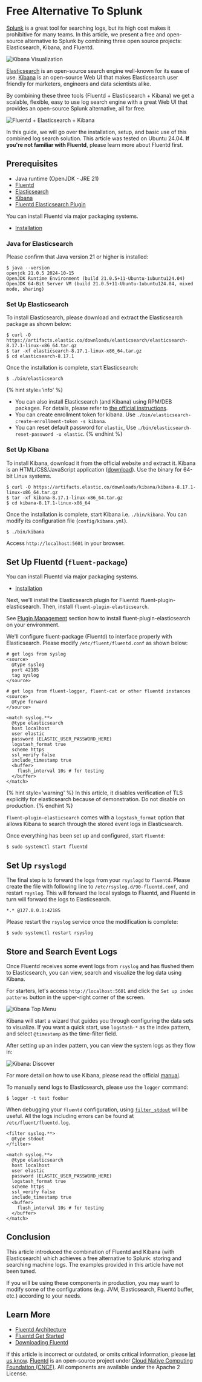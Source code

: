 # Free Alternative To Splunk

[Splunk](https://www.splunk.com/) is a great tool for searching logs, but its high cost makes it prohibitive for many teams. In this article, we present a free and open-source alternative to Splunk by combining three open source projects: Elasticsearch, Kibana, and Fluentd.

![Kibana Visualization](../.gitbook/assets/kibana6-screenshot-visualize.png)

[Elasticsearch](https://www.elastic.co/products/elasticsearch) is an open-source search engine well-known for its ease of use. [Kibana](https://www.elastic.co/products/kibana) is an open-source Web UI that makes Elasticsearch user friendly for marketers, engineers and data scientists alike.

By combining these three tools \(Fluentd + Elasticsearch + Kibana\) we get a scalable, flexible, easy to use log search engine with a great Web UI that provides an open-source Splunk alternative, all for free.

![Fluentd + Elasticsearch + Kibana](../.gitbook/assets/fluentd-elasticsearch-kibana.png)

In this guide, we will go over the installation, setup, and basic use of this combined log search solution. This article was tested on Ubuntu 24.04. **If you're not familiar with Fluentd**, please learn more about Fluentd first.

## Prerequisites

* Java runtime (OpenJDK - JRE 21)
* [Fluentd](https://www.fluentd.org/)
* [Elasticsearch](https://www.elastic.co/elasticsearch)
* [Kibana](https://www.elastic.co/kibana)
* [Fluentd Elasticsearch Plugin](../output/elasticsearch.md)

You can install Fluentd via major packaging systems.

* [Installation](../installation/)

### Java for Elasticsearch

Please confirm that Java version 21 or higher is installed:

```text
$ java --version
openjdk 21.0.5 2024-10-15
OpenJDK Runtime Environment (build 21.0.5+11-Ubuntu-1ubuntu124.04)
OpenJDK 64-Bit Server VM (build 21.0.5+11-Ubuntu-1ubuntu124.04, mixed mode, sharing)
```

### Set Up Elasticsearch

To install Elasticsearch, please download and extract the Elasticsearch package as shown below:

```text
$ curl -O https://artifacts.elastic.co/downloads/elasticsearch/elasticsearch-8.17.1-linux-x86_64.tar.gz
$ tar -xf elasticsearch-8.17.1-linux-x86_64.tar.gz
$ cd elasticsearch-8.17.1
```

Once the installation is complete, start Elasticsearch:

```text
$ ./bin/elasticsearch
```

{% hint style='info' %}
* You can also install Elasticsearch \(and Kibana\) using RPM/DEB packages. For details, please refer to [the official instructions](https://www.elastic.co/downloads).
* You can create enrollment token for kibana. Use `./bin/elasticsearch-create-enrollment-token -s kibana`.
* You can reset default password for `elastic`, Use `./bin/elasticsearch-reset-password -u elastic`.
{% endhint %}

### Set Up Kibana

To install Kibana, download it from the official website and extract it. Kibana is an HTML/CSS/JavaScript application \([download](https://www.elastic.co/downloads/kibana)\). Use the binary for 64-bit Linux systems.

```text
$ curl -O https://artifacts.elastic.co/downloads/kibana/kibana-8.17.1-linux-x86_64.tar.gz
$ tar -xf kibana-8.17.1-linux-x86_64.tar.gz
$ cd kibana-8.17.1-linux-x86_64
```

Once the installation is complete, start Kibana i.e. `./bin/kibana`. You can modify its configuration file \(`config/kibana.yml`\).

```text
$ ./bin/kibana
```

Access `http://localhost:5601` in your browser.

## Set Up Fluentd \(`fluent-package`\)

You can install Fluentd via major packaging systems.

* [Installation](../installation/)

Next, we'll install the Elasticsearch plugin for Fluentd: fluent-plugin-elasticsearch. Then, install `fluent-plugin-elasticsearch`.

See [Plugin Management](..//installation/post-installation-guide#plugin-management) section how to install fluent-plugin-elasticsearch on your environment.

We'll configure fluent-package \(Fluentd\) to interface properly with Elasticsearch. Please modify `/etc/fluent/fluentd.conf` as shown below:

```text
# get logs from syslog
<source>
  @type syslog
  port 42185
  tag syslog
</source>

# get logs from fluent-logger, fluent-cat or other fluentd instances
<source>
  @type forward
</source>

<match syslog.**>
  @type elasticsearch
  host localhost
  user elastic
  password (ELASTIC_USER_PASSWORD_HERE)
  logstash_format true
  scheme https
  ssl_verify false
  include_timestamp true
  <buffer>
    flush_interval 10s # for testing
  </buffer>
</match>
```

{% hint style='warning' %}
In this article, it disables verification of TLS explicitly for elasticsearch because of demonstration. Do not disable on production.
{% endhint %}

`fluent-plugin-elasticsearch` comes with a `logstash_format` option that allows Kibana to search through the stored event logs in Elasticsearch.

Once everything has been set up and configured, start `fluentd`:

```text
$ sudo systemctl start fluentd
```

## Set Up `rsyslogd`

The final step is to forward the logs from your `rsyslogd` to `fluentd`. Please create the file with following line to `/etc/rsyslog.d/90-fluentd.conf`, and restart `rsyslog`. This will forward the local syslogs to Fluentd, and Fluentd in turn will forward the logs to Elasticsearch.

```text
*.* @127.0.0.1:42185
```

Please restart the `rsyslog` service once the modification is complete:

```text
$ sudo systemctl restart rsyslog
```

## Store and Search Event Logs

Once Fluentd receives some event logs from `rsyslog` and has flushed them to Elasticsearch, you can view, search and visualize the log data using Kibana.

For starters, let's access `http://localhost:5601` and click the `Set up index patterns` button in the upper-right corner of the screen.

![Kibana Top Menu](../.gitbook/assets/kibana6-screenshot-topmenu.png)

Kibana will start a wizard that guides you through configuring the data sets to visualize. If you want a quick start, use `logstash-*` as the index pattern, and select `@timestamp` as the time-filter field.

After setting up an index pattern, you can view the system logs as they flow in:

![Kibana: Discover](../.gitbook/assets/kibana6-screenshot.png)

For more detail on how to use Kibana, please read the official [manual](https://www.elastic.co/guide/en/kibana/current/index.html).

To manually send logs to Elasticsearch, please use the `logger` command:

```text
$ logger -t test foobar
```

When debugging your `fluentd` configuration, using [`filter_stdout`](../filter/stdout.md) will be useful. All the logs including errors can be found at `/etc/fluent/fluentd.log`.

```text
<filter syslog.**>
  @type stdout
</filter>

<match syslog.**>
  @type elasticsearch
  host localhost
  user elastic
  password (ELASTIC_USER_PASSWORD_HERE)
  logstash_format true
  scheme https
  ssl_verify false
  include_timestamp true
  <buffer>
    flush_interval 10s # for testing
  </buffer>
</match>
```

## Conclusion

This article introduced the combination of Fluentd and Kibana \(with Elasticsearch\) which achieves a free alternative to Splunk: storing and searching machine logs. The examples provided in this article have not been tuned.

If you will be using these components in production, you may want to modify some of the configurations \(e.g. JVM, Elasticsearch, Fluentd buffer, etc.\) according to your needs.

## Learn More

* [Fluentd Architecture](https://www.fluentd.org/architecture)
* [Fluentd Get Started](../quickstart/)
* [Downloading Fluentd](http://www.fluentd.org/download)

If this article is incorrect or outdated, or omits critical information, please [let us know](https://github.com/fluent/fluentd-docs-gitbook/issues?state=open). [Fluentd](http://www.fluentd.org/) is an open-source project under [Cloud Native Computing Foundation \(CNCF\)](https://cncf.io/). All components are available under the Apache 2 License.

